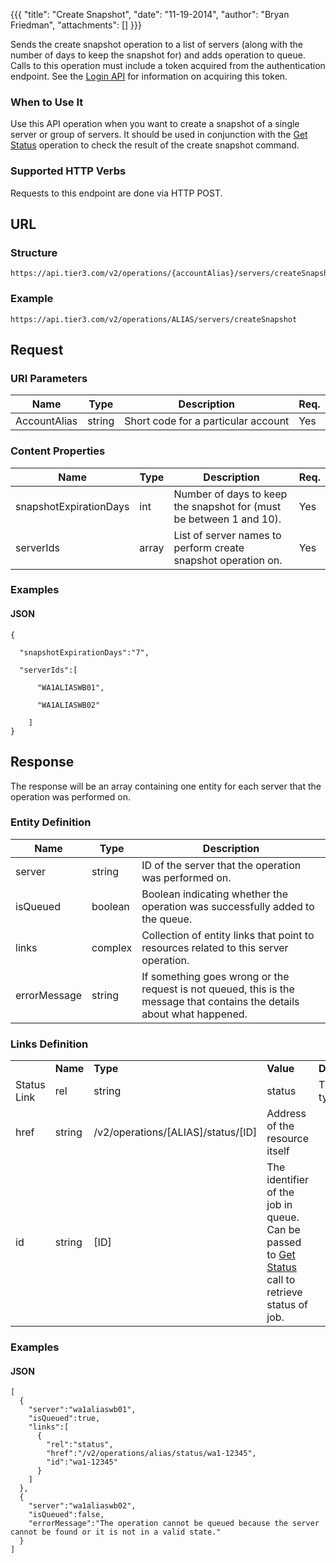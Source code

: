 {{{
  "title": "Create Snapshot",
  "date": "11-19-2014",
  "author": "Bryan Friedman",
  "attachments": []
}}}

Sends the create snapshot operation to a list of servers (along with the number of days to keep the snapshot for) and adds operation to queue. Calls to this operation must include a token acquired from the authentication endpoint. See the <a href="/api-docs/v2#authentication-login">Login API</a> for information on acquiring this token.

### When to Use It

Use this API operation when you want to create a snapshot of a single server or group of servers. It should be used in conjunction with the <a href="/api-docs/v2#queue-get-status">Get Status</a> operation to check the result of the create snapshot command.

### Supported HTTP Verbs

Requests to this endpoint are done via HTTP POST.

## URL

### Structure

    https://api.tier3.com/v2/operations/{accountAlias}/servers/createSnapshot

### Example

    https://api.tier3.com/v2/operations/ALIAS/servers/createSnapshot

## Request

### URI Parameters

<table>
  <thead>
    <tr>
      <th>Name</th>
      <th>Type</th>
      <th>Description</th>
      <th>Req.</th>
    </tr>
  </thead>
  <tbody>
    <tr>
      <td>AccountAlias</td>
      <td>string</td>
      <td>Short code for a particular account</td>
      <td>Yes</td>
    </tr>
  </tbody>
</table>

### Content Properties

<table>
  <thead>
    <tr>
      <th>Name</th>
      <th>Type</th>
      <th>Description</th>
      <th>Req.</th>
    </tr>
  </thead>
  <tbody>
    <tr>
      <td>snapshotExpirationDays</td>
      <td>int</td>
      <td>Number of days to keep the snapshot for (must be between 1 and 10).</td>
      <td>Yes</td>
    </tr>
    <tr>
      <td>serverIds</td>
      <td>array</td>
      <td>List of server names to perform create snapshot operation on.</td>
      <td>Yes</td>
    </tr>
  </tbody>
</table>

### Examples

#### JSON

    {

      "snapshotExpirationDays":"7",

      "serverIds":[

          "WA1ALIASWB01",

          "WA1ALIASWB02"

        ]
    }

## Response

The response will be an array containing one entity for each server that the operation was performed on.

### Entity Definition

<table>
  <thead>
    <tr>
      <th>Name</th>
      <th>Type</th>
      <th>Description</th>
    </tr>
  </thead>
  <tbody>
    <tr>
      <td>server</td>
      <td>string</td>
      <td>ID of the server that the operation was performed on.</td>
    </tr>
    <tr>
      <td>isQueued</td>
      <td>boolean</td>
      <td>Boolean indicating whether the operation was successfully added to the queue.</td>
    </tr>
    <tr>
      <td>links</td>
      <td>complex</td>
      <td>Collection of entity links that point to resources related to this server operation.</td>
    </tr>
    <tr>
      <td>errorMessage</td>
      <td>string</td>
      <td>If something goes wrong or the request is not queued, this is the message that contains the details about what happened.</td>
    </tr>
  </tbody>
</table>

### Links Definition

<table>
  <tbody>
    <tr>
      <td><strong>&nbsp;</strong>
      </td>
      <td><strong>Name</strong>
      </td>
      <td><strong>Type</strong>
      </td>
      <td><strong>Value</strong>
      </td>
      <td><strong>Description</strong>
      </td>
    </tr>
    <tr>
      <td>Status Link</td>
      <td>rel</td>
      <td>string</td>
      <td>status</td>
      <td>The link type</td>
    </tr>
    <tr>
      <td>href</td>
      <td>string</td>
      <td>/v2/operations/[ALIAS]/status/[ID]</td>
      <td>Address of the resource itself</td>
    </tr>
    <tr>
      <td>id</td>
      <td>string</td>
      <td>[ID]</td>
      <td>The identifier of the job in queue. Can be passed to <a href="/api-docs/v2#queue-get-status">Get Status</a> call to retrieve status of job.</td>
    </tr>
  </tbody>
</table>

### Examples

#### JSON

    [
      {
        "server":"wa1aliaswb01",
        "isQueued":true,
        "links":[
          {
            "rel":"status",
            "href":"/v2/operations/alias/status/wa1-12345",
            "id":"wa1-12345"
          }
        ]
      },
      {
        "server":"wa1aliaswb02",
        "isQueued":false,
        "errorMessage":"The operation cannot be queued because the server cannot be found or it is not in a valid state."
      }
    ]